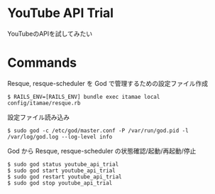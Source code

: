 # YouTube API Trial

YouTubeのAPIを試してみたい

# Commands

Resque, resque-scheduler を God で管理するための設定ファイル作成
```
$ RAILS_ENV=[RAILS_ENV] bundle exec itamae local config/itamae/resque.rb
```

設定ファイル読み込み
```
$ sudo god -c /etc/god/master.conf -P /var/run/god.pid -l /var/log/god.log --log-level info
```

God から Resque, resque-scheduler の状態確認/起動/再起動/停止
```
$ sudo god status youtube_api_trial
$ sudo god start youtube_api_trial
$ sudo god restart youtube_api_trial
$ sudo god stop youtube_api_trial
```
